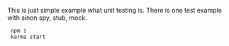 This is just simple example what unit testing is. There is one test example with sinon spy, stub, mock. 

```
 npm i
 karma start
```
